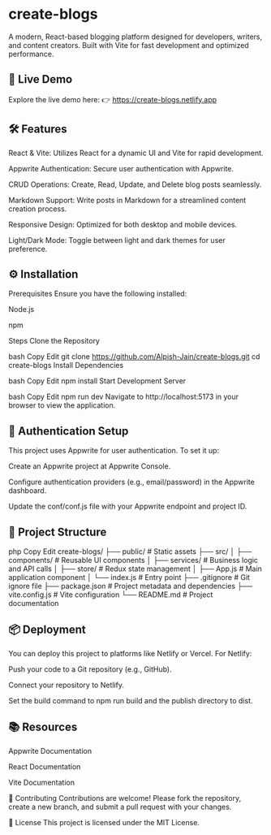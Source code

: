 # **create-blogs**

A modern, React-based blogging platform designed for developers, writers, and content creators. Built with Vite for fast development and optimized performance.

## 🚀 Live Demo
Explore the live demo here:
👉 https://create-blogs.netlify.app

## 🛠 Features
React & Vite: Utilizes React for a dynamic UI and Vite for rapid development.

Appwrite Authentication: Secure user authentication with Appwrite.

CRUD Operations: Create, Read, Update, and Delete blog posts seamlessly.

Markdown Support: Write posts in Markdown for a streamlined content creation process.

Responsive Design: Optimized for both desktop and mobile devices.

Light/Dark Mode: Toggle between light and dark themes for user preference.

## ⚙️ Installation
Prerequisites
Ensure you have the following installed:

Node.js

npm

Steps
Clone the Repository

bash
Copy
Edit
git clone https://github.com/Alpish-Jain/create-blogs.git
cd create-blogs
Install Dependencies

bash
Copy
Edit
npm install
Start Development Server

bash
Copy
Edit
npm run dev
Navigate to http://localhost:5173 in your browser to view the application.

## 🔐 Authentication Setup
This project uses Appwrite for user authentication. To set it up:

Create an Appwrite project at Appwrite Console.

Configure authentication providers (e.g., email/password) in the Appwrite dashboard.

Update the conf/conf.js file with your Appwrite endpoint and project ID.

## 📄 Project Structure
php
Copy
Edit
create-blogs/
├── public/                 # Static assets
├── src/
│   ├── components/         # Reusable UI components
│   ├── services/           # Business logic and API calls
│   ├── store/              # Redux state management
│   ├── App.js              # Main application component
│   └── index.js            # Entry point
├── .gitignore              # Git ignore file
├── package.json            # Project metadata and dependencies
├── vite.config.js          # Vite configuration
└── README.md               # Project documentation

## 📦 Deployment
You can deploy this project to platforms like Netlify or Vercel. For Netlify:

Push your code to a Git repository (e.g., GitHub).

Connect your repository to Netlify.

Set the build command to npm run build and the publish directory to dist.

## 📚 Resources
Appwrite Documentation

React Documentation

Vite Documentation

🤝 Contributing
Contributions are welcome! Please fork the repository, create a new branch, and submit a pull request with your changes.

📄 License
This project is licensed under the MIT License.
